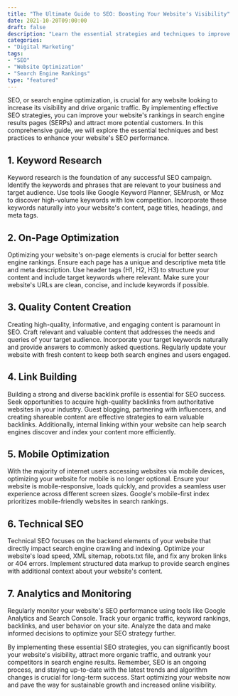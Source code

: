 ```yaml
---
title: "The Ultimate Guide to SEO: Boosting Your Website's Visibility"
date: 2021-10-20T09:00:00
draft: false
description: "Learn the essential strategies and techniques to improve your website's visibility in search engine results."
categories:
- "Digital Marketing"
tags:
- "SEO"
- "Website Optimization"
- "Search Engine Rankings"
type: "featured"
---
```


SEO, or search engine optimization, is crucial for any website looking to increase its visibility and drive organic traffic. By implementing effective SEO strategies, you can improve your website's rankings in search engine results pages (SERPs) and attract more potential customers. In this comprehensive guide, we will explore the essential techniques and best practices to enhance your website's SEO performance.

## 1. Keyword Research

Keyword research is the foundation of any successful SEO campaign. Identify the keywords and phrases that are relevant to your business and target audience. Use tools like Google Keyword Planner, SEMrush, or Moz to discover high-volume keywords with low competition. Incorporate these keywords naturally into your website's content, page titles, headings, and meta tags.

## 2. On-Page Optimization

Optimizing your website's on-page elements is crucial for better search engine rankings. Ensure each page has a unique and descriptive meta title and meta description. Use header tags (H1, H2, H3) to structure your content and include target keywords where relevant. Make sure your website's URLs are clean, concise, and include keywords if possible.

## 3. Quality Content Creation

Creating high-quality, informative, and engaging content is paramount in SEO. Craft relevant and valuable content that addresses the needs and queries of your target audience. Incorporate your target keywords naturally and provide answers to commonly asked questions. Regularly update your website with fresh content to keep both search engines and users engaged.

## 4. Link Building

Building a strong and diverse backlink profile is essential for SEO success. Seek opportunities to acquire high-quality backlinks from authoritative websites in your industry. Guest blogging, partnering with influencers, and creating shareable content are effective strategies to earn valuable backlinks. Additionally, internal linking within your website can help search engines discover and index your content more efficiently.

## 5. Mobile Optimization

With the majority of internet users accessing websites via mobile devices, optimizing your website for mobile is no longer optional. Ensure your website is mobile-responsive, loads quickly, and provides a seamless user experience across different screen sizes. Google's mobile-first index prioritizes mobile-friendly websites in search rankings.

## 6. Technical SEO

Technical SEO focuses on the backend elements of your website that directly impact search engine crawling and indexing. Optimize your website's load speed, XML sitemap, robots.txt file, and fix any broken links or 404 errors. Implement structured data markup to provide search engines with additional context about your website's content.

## 7. Analytics and Monitoring

Regularly monitor your website's SEO performance using tools like Google Analytics and Search Console. Track your organic traffic, keyword rankings, backlinks, and user behavior on your site. Analyze the data and make informed decisions to optimize your SEO strategy further.

By implementing these essential SEO strategies, you can significantly boost your website's visibility, attract more organic traffic, and outrank your competitors in search engine results. Remember, SEO is an ongoing process, and staying up-to-date with the latest trends and algorithm changes is crucial for long-term success. Start optimizing your website now and pave the way for sustainable growth and increased online visibility.
